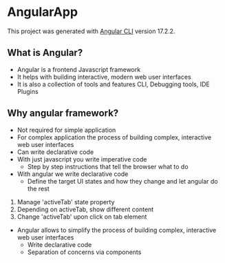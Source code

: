 # AngularApp

This project was generated with [Angular CLI](https://github.com/angular/angular-cli) version 17.2.2.

## What is Angular?

- Angular is a frontend Javascript framework
- It helps with building interactive, modern web user interfaces
- It is also a collection of tools and features CLI, Debugging tools, IDE Plugins

## Why angular framework?

- Not required for simple application
- For complex application the process of building complex, interactive web user interfaces
- Can write declarative code
- With just javascript you write imperative code
  - Step by step instructions that tell the browser what to do
- With angular we write declarative code
  - Define the target UI states and how they change and let angular do the rest

1. Manage 'activeTab' state property
2. Depending on activeTab, show different content
3. Change 'activeTab' upon click on tab element

- Angular allows to simplify the process of building complex, interactive web user interfaces
  - Write declarative code
  - Separation of concerns via components
